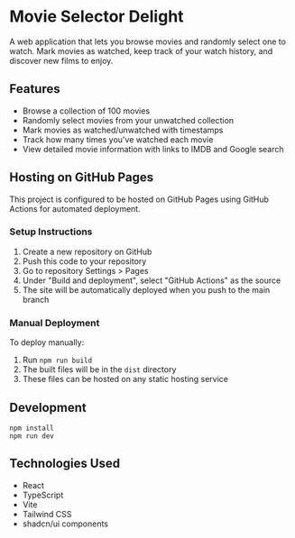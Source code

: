 
# Movie Selector Delight

A web application that lets you browse movies and randomly select one to watch. Mark movies as watched, keep track of your watch history, and discover new films to enjoy.

## Features

- Browse a collection of 100 movies
- Randomly select movies from your unwatched collection
- Mark movies as watched/unwatched with timestamps
- Track how many times you've watched each movie
- View detailed movie information with links to IMDB and Google search

## Hosting on GitHub Pages

This project is configured to be hosted on GitHub Pages using GitHub Actions for automated deployment.

### Setup Instructions

1. Create a new repository on GitHub
2. Push this code to your repository
3. Go to repository Settings > Pages
4. Under "Build and deployment", select "GitHub Actions" as the source
5. The site will be automatically deployed when you push to the main branch

### Manual Deployment

To deploy manually:

1. Run `npm run build`
2. The built files will be in the `dist` directory
3. These files can be hosted on any static hosting service

## Development

```
npm install
npm run dev
```

## Technologies Used

- React
- TypeScript
- Vite
- Tailwind CSS
- shadcn/ui components
